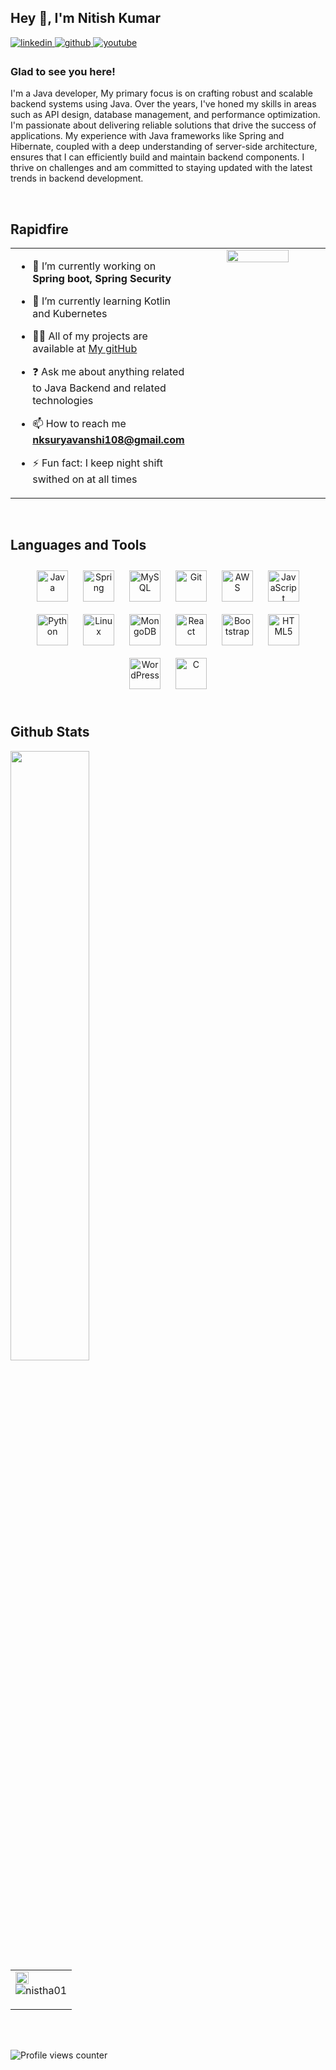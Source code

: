 ## Hey 👋, I'm Nitish Kumar  
  

<a href="https://linkedin.com/in/https://www.linkedin.com/in/nitish-kumar-b54161219/" target="_blank">
<img src=https://img.shields.io/badge/linkedin-%231E77B5.svg?&style=for-the-badge&logo=linkedin&logoColor=white alt=linkedin style="margin-bottom: 5px;" />
</a>
<a href="https://github.com/https://github.com/nistha01" target="_blank">
<img src=https://img.shields.io/badge/github-%2324292e.svg?&style=for-the-badge&logo=github&logoColor=white alt=github style="margin-bottom: 5px;" />
</a>
<a href="https://www.youtube.com/user/https://www.youtube.com/@nitishsuryasuryavanshi" target="_blank">
<img src=https://img.shields.io/badge/youtube-%23EE4831.svg?&style=for-the-badge&logo=youtube&logoColor=white alt=youtube style="margin-bottom: 5px;" />
</a>  
  



### Glad to see you here!  
I'm a Java developer, My primary focus is on crafting robust and scalable backend systems using Java. Over the years, I've honed my skills in areas such as API design, database management, and performance optimization.
I'm passionate about delivering reliable solutions that drive the success of applications. My experience with Java frameworks like Spring and Hibernate, coupled with a deep understanding of server-side architecture, ensures that I can efficiently build and maintain backend components.
I thrive on challenges and am committed to staying updated with the latest trends in backend development.   
  

<br/>  


## Rapidfire  
<table><tr><td valign="top" width="50%">

- 🔭 I’m currently working on **Spring boot, Spring Security**  
  

- 🌱 I’m currently learning Kotlin and Kubernetes
- 👨‍💻 All of my projects are available at [My gitHub](https://github.com/nistha01)
  

- ❓ Ask me about anything related to Java Backend and related technologies
- 📫 How to reach me **nksuryavanshi108@gmail.com**
  

- ⚡ Fun fact: I keep night shift swithed on at all times   


</td><td valign="top" width="50%">

<div align="center">
<img src="https://www.pngmart.com/files/22/Programmer-PNG-Free-Download.png" align="center" style="width: 70%" />
</div>  


</td></tr></table>  

<br/>  


## Languages and Tools  
<div align="center">  
<a href="https://www.java.com/" target="_blank"><img style="margin: 10px" src="https://profilinator.rishav.dev/skills-assets/java-original-wordmark.svg" alt="Java" height="50" /></a>  
<a href="https://docs.spring.io/spring-framework/docs/3.0.x/reference/expressions.html#:~:text=The%20Spring%20Expression%20Language%20(SpEL,and%20basic%20string%20templating%20functionality." target="_blank"><img style="margin: 10px" src="https://profilinator.rishav.dev/skills-assets/springio-icon.svg" alt="Spring" height="50" /></a>  
<a href="https://www.mysql.com/" target="_blank"><img style="margin: 10px" src="https://profilinator.rishav.dev/skills-assets/mysql-original-wordmark.svg" alt="MySQL" height="50" /></a>  
<a href="https://github.com/" target="_blank"><img style="margin: 10px" src="https://profilinator.rishav.dev/skills-assets/git-scm-icon.svg" alt="Git" height="50" /></a>  
<a href="https://aws.amazon.com/" target="_blank"><img style="margin: 10px" src="https://profilinator.rishav.dev/skills-assets/amazonwebservices-original-wordmark.svg" alt="AWS" height="50" /></a>  
<a href="https://www.javascript.com/" target="_blank"><img style="margin: 10px" src="https://profilinator.rishav.dev/skills-assets/javascript-original.svg" alt="JavaScript" height="50" /></a>  
<a href="https://www.python.org/" target="_blank"><img style="margin: 10px" src="https://profilinator.rishav.dev/skills-assets/python-original.svg" alt="Python" height="50" /></a>  
<a href="https://www.linux.org/" target="_blank"><img style="margin: 10px" src="https://profilinator.rishav.dev/skills-assets/linux-original.svg" alt="Linux" height="50" /></a>  
<a href="https://www.mongodb.com/" target="_blank"><img style="margin: 10px" src="https://profilinator.rishav.dev/skills-assets/mongodb-original-wordmark.svg" alt="MongoDB" height="50" /></a>  
<a href="https://reactjs.org/" target="_blank"><img style="margin: 10px" src="https://profilinator.rishav.dev/skills-assets/react-original-wordmark.svg" alt="React" height="50" /></a>  
<a href="https://getbootstrap.com/docs/3.4/javascript/" target="_blank"><img style="margin: 10px" src="https://profilinator.rishav.dev/skills-assets/bootstrap-plain.svg" alt="Bootstrap" height="50" /></a>  
<a href="https://en.wikipedia.org/wiki/HTML5" target="_blank"><img style="margin: 10px" src="https://profilinator.rishav.dev/skills-assets/html5-original-wordmark.svg" alt="HTML5" height="50" /></a>  
<a href="https://wordpress.com/" target="_blank"><img style="margin: 10px" src="https://profilinator.rishav.dev/skills-assets/wordpress.png" alt="WordPress" height="50" /></a>  
<a href="https://www.cprogramming.com/" target="_blank"><img style="margin: 10px" src="https://profilinator.rishav.dev/skills-assets/c-original.svg" alt="C" height="50" /></a>  
</div>  

<br/>  


## Github Stats  
<table><tr>

<img src="https://github-readme-stats.vercel.app/api?username=nistha01&show_icons=true&count_private=true&hide_border=true" align="left" style="width: 50%" />

</td><td valign="left" width="300%">

<img src="https://github-readme-stats.vercel.app/api/top-langs/?username=nistha01&hide_border=true&layout=compact" align="left" style="width: 50%" />
<p><img align="center" src="https://github-readme-streak-stats.herokuapp.com/?user=nistha01&" alt="nistha01" /></p>

</tr></table>  

<br/>  

  

<br/>  

![Profile views counter](https://komarev.com/ghpvc/?username=nistha01&&style=flat-square)  
  

<br/>  

  

<br/>  


<br />


